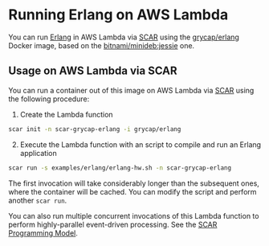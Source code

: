 # Running Erlang on AWS Lambda

You can run [Erlang](https://www.erlang.org/) in AWS Lambda via [SCAR](https://github.com/grycap/scar) using the [grycap/erlang](https://hub.docker.com/r/grycap/erlang/) Docker image, based on the [bitnami/minideb:jessie](https://hub.docker.com/r/bitnami/minideb/) one.

## Usage on AWS Lambda via SCAR

You can run a container out of this image on AWS Lambda via [SCAR](https://github.com/grycap/scar) using the following procedure:

1. Create the Lambda function

```sh
scar init -n scar-grycap-erlang -i grycap/erlang
```

2. Execute the Lambda function with an script to compile and run an Erlang application

```sh
scar run -s examples/erlang/erlang-hw.sh -n scar-grycap-erlang
```
The first invocation will take considerably longer than the subsequent ones, where the container will be cached. You can modify the script and perform another `scar run`.

You can also run multiple concurrent invocations of this Lambda function to perform highly-parallel event-driven processing. See the [SCAR Programming Model](https://github.com/grycap/scar/blob/master/README.md#programming-model).